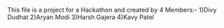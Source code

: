 This file is a project for a Hackathon and created by 4 Members:-
1)Divy Dudhat
2)Aryan Modi
3)Harsh Gajera
4)Kavy Patel
